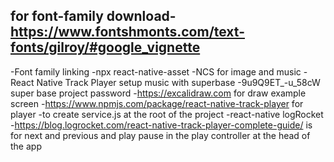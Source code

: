 <!--  -->
## for font-family download-https://www.fontshmonts.com/text-fonts/gilroy/#google_vignette

-Font family linking
-npx react-native-asset
-NCS for image and music
-React Native Track Player setup music with superbase
-9u9Q9ET_-u_58cW super base project password
-https://excalidraw.com for draw example screen
-https://www.npmjs.com/package/react-native-track-player for player
-to create service.js at the root of the project
-react-native logRocket -https://blog.logrocket.com/react-native-track-player-complete-guide/  is for next and previous and play pause in the play controller at the head of the app